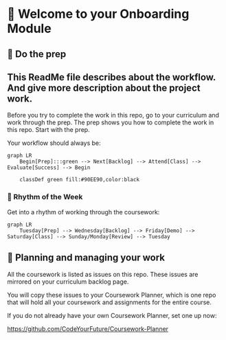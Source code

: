 # 🤝 Welcome to your Onboarding Module

## 🔑 Do the prep

## This ReadMe file describes about the workflow. And give more description about the project work.

Before you try to complete the work in this repo, go to your curriculum and work through the prep. The prep shows you how to complete the work in this repo. Start with the prep.

Your workflow should always be:

```mermaid
graph LR
    Begin[Prep]:::green --> Next[Backlog] --> Attend[Class] --> Evaluate[Success] --> Begin

    classDef green fill:#90EE90,color:black
```

### 🥁 Rhythm of the Week

Get into a rhythm of working through the coursework:

```mermaid
graph LR
    Tuesday[Prep] --> Wednesday[Backlog] --> Friday[Demo] --> Saturday[Class] --> Sunday/Monday[Review] --> Tuesday
```

## 📅 Planning and managing your work

All the coursework is listed as issues on this repo. These issues are mirrored on your curriculum backlog page.

You will copy these issues to your Coursework Planner, which is one repo that will hold all your coursework and assignments for the entire course.

If you do not already have your own Coursework Planner, set one up now:

https://github.com/CodeYourFuture/Coursework-Planner
